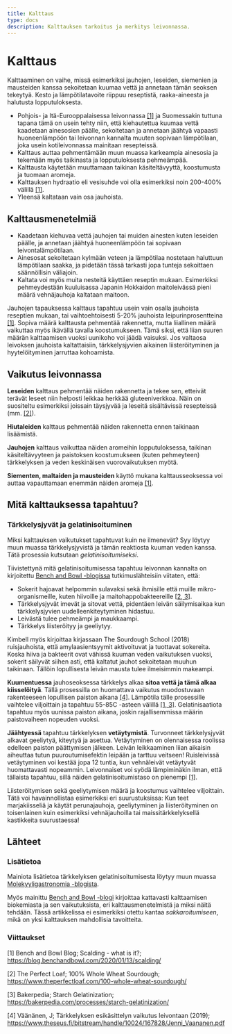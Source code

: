 ```yaml
---
title: Kalttaus
type: docs
description: Kalttauksen tarkoitus ja merkitys leivonnassa.
---
```


# Kalttaus

Kalttaaminen on vaihe, missä esimerkiksi jauhojen, leseiden, siemenien ja
mausteiden kanssa sekoitetaan kuumaa vettä ja annetaan tämän seoksen tekeytyä.
Kesto ja lämpötilatavoite riippuu reseptistä, raaka-aineesta ja halutusta lopputuloksesta.

* Pohjois- ja Itä-Eurooppalaisessa leivonnassa [[1]](#lähteet) ja Suomessakin tuttuna
tapana tämä on usein tehty niin, että kiehautettua kuumaa vettä kaadetaan ainesosien päälle,
sekoitetaan ja annetaan jäähtyä vapaasti huoneenlämpöön tai leivonnan kannalta
muuten sopivaan lämpötilaan, joka usein kotileivonnassa mainitaan resepteissä.
* Kalttaus auttaa pehmentämään muun muassa karkeampia ainesosia ja tekemään myös taikinasta
ja lopputuloksesta pehmeämpää.
* Kalttausta käytetään muuttamaan taikinan käsiteltävyyttä, koostumusta ja tuomaan aromeja. 
* Kalttauksen hydraatio eli vesisuhde voi olla esimerkiksi noin 200-400% välillä [[1]](#lähteet).
* Yleensä kaltataan vain osa jauhoista.

## Kalttausmenetelmiä

* Kaadetaan kiehuvaa vettä jauhojen tai muiden ainesten kuten leseiden päälle,
ja annetaan jäähtyä huoneenlämpöön tai sopivaan leivontalämpötilaan.
* Ainesosat sekoitetaan kylmään veteen ja lämpötilaa nostetaan haluttuun
lämpötilaan saakka, ja pidetään tässä tarkasti jopa tunteja sekoittaen
säännöllisin väliajoin.
* Kaltata voi myös muita nesteitä käyttäen reseptin mukaan. Esimerkiksi
pehmeydestään kuuluisassa Japanin Hokkaidon maitoleivässä pieni määrä
vehnäjauhoja kaltataan maitoon.

Jauhojen tapauksessa kalttaus tapahtuu usein vain osalla jauhoista reseptien mukaan,
tai vaihtoehtoisesti 5-20% jauhoista leipurinprosentteina [[1]](#lähteet). Sopiva määrä
kalttausta pehmentää rakennetta, mutta liiallinen määrä vaikuttaa myös ikävällä tavalla
koostumukseen. Tämä siksi, että liian suuren määrän kalttaamisen vuoksi uunikoho voi
jäädä vaisuksi. Jos valtaosa leivoksen jauhoista kaltattaisiin, tärkkelysjyvien aikainen
liisteröityminen ja hyytelöityminen jarruttaa kohoamista.

## Vaikutus leivonnassa

**Leseiden** kalttaus pehmentää näiden rakennetta ja tekee sen, etteivät terävät leseet
niin helposti leikkaa herkkää gluteeniverkkoa. Näin on suositeltu esimerkiksi joissain
täysjyvää ja leseitä sisältävissä resepteissä (mm. [[2]](#lähteet)).

**Hiutaleiden** kalttaus pehmentää näiden rakennetta ennen taikinaan lisäämistä.

**Jauhojen** kalttaus vaikuttaa näiden aromeihin lopputuloksessa, taikinan käsiteltävyyteen
ja paistoksen koostumukseen (kuten pehmeyteen) tärkkelyksen ja veden keskinäisen vuorovaikutuksen myötä.

**Siementen, maltaiden ja mausteiden** käyttö mukana kalttausseoksessa voi auttaa vapauttamaan enemmän
näiden aromeja [[1]](#lähteet).

## Mitä kalttauksessa tapahtuu?

### Tärkkelysjyvät ja gelatinisoituminen

Miksi kalttauksen vaikutukset tapahtuvat kuin ne ilmenevät? Syy löytyy muun muassa tärkkelysjyvistä
ja tämän reaktiosta kuuman veden kanssa. Tätä prosessia kutsutaan _gelatinisoitumiseksi_.

Tiivistettynä mitä gelatinisoitumisessa tapahtuu leivonnan kannalta on kirjoitettu
[Bench and Bowl -blogissa](https://blog.benchandbowl.com/2020/01/13/scalding/)
tutkimuslähteisiin viitaten, että:

* Sokerit hajoavat helpommin sulavaksi sekä ihmisille että muille mikro-organismeille,
kuten hiivoille ja maitohappobakteereille [[2, 3]](#lähteet).
* Tärkkelysjyvät imevät ja sitovat vettä, pidentäen leivän säilymisaikaa 
kun tärkkelysjyvien uudelleenkiteytyminen hidastuu.
* Leivästä tulee pehmeämpi ja maukkaampi.
* Tärkkelys liisteröityy ja geeliytyy.

Kimbell myös kirjoittaa kirjassaan The Sourdough School (2018) ruisjauhoista, että amylaasientsyymit
aktivoituvat ja tuottavat sokereita. Koska hiiva ja bakteerit ovat vähissä kuuman veden vaikutuksen vuoksi,
sokerit säilyvät siihen asti, että kaltatut jauhot sekoitetaan muuhun taikinaan. Tällöin lopullisesta
leivän mausta tulee ilmeisimmin makeampi.

**Kuumentuessa** jauhoseoksessa tärkkelys alkaa **sitoa vettä ja tämä alkaa kiisselöityä**.
Tällä prosessilla on huomattava vaikutus muodostuvaan rakenteeseen lopullisen
paiston aikana [[4]](#lähteet). Lämpötila tälle prosessille vaihtelee viljoittain
ja tapahtuu 55-85C -asteen välillä [[1, 3]](#lähteet). Gelatinisaatiota tapahtuu myös
uunissa paiston aikana, joskin rajallisemmissa määrin paistovaiheen nopeuden vuoksi.

**Jäähtyessä** tapahtuu tärkkelyksen **vetäytymistä**. Turvonneet tärkkelysjyvät alkavat
geeliytyä, kiteytyä ja asettua. Vetäytyminen on olennaisessa roolissa edelleen
paiston päättymisen jälkeen. Leivän leikkaaminen liian aikaisin
aiheuttaa tutun puuroutumisefektin leipään ja tarttuu veitseen! Ruisleivissä
vetäytyminen voi kestää jopa 12 tuntia, kun vehnäleivät vetäytyvät huomattavasti
nopeammin. Leivonnaiset voi syödä lämpiminäkin ilman, että tällaista tapahtuu,
sillä näiden gelatinisoitumistaso on pienempi [[1]](#lähteet).

Liisteröitymisen sekä geeliytymisen määrä ja koostumus vaihtelee viljoittain.
Tätä voi havainnollistaa esimerkiksi eri suurustuksissa: Kun teet marjakiisseliä
ja käytät perunajauhoja, geeliytyminen ja liisteröityminen on toisenlainen kuin
esimerkiksi vehnäjauhoilla tai maissitärkkelyksellä kastikkeita suurustaessa!

## Lähteet

### Lisätietoa

Mainiota lisätietoa tärkkelyksen gelatinisoitumisesta löytyy muun muassa [Molekyyligastronomia
-blogista](https://molekyyligastronomia.fi/ruokaverstas-seinajoella/tarkkelyksen-kemiaa/).

Myös mainittu [Bench and Bowl -blogi](https://blog.benchandbowl.com/2020/01/13/scalding/)
kirjoittaa kattavasti kalttaamisen biokemiasta
ja sen vaikutuksista, eri kalttausmenetelmistä ja miksi näitä tehdään.
Tässä artikkelissa ei esimerkiksi otettu kantaa _sakkaroitumiseen_, mikä on yksi
kalttauksen mahdollisia tavoitteita.

### Viittaukset

[1] Bench and Bowl Blog; Scalding - what is it?; https://blog.benchandbowl.com/2020/01/13/scalding/

[2] The Perfect Loaf; 100% Whole Wheat Sourdough; https://www.theperfectloaf.com/100-whole-wheat-sourdough/

[3] Bakerpedia; Starch Gelatinization; https://bakerpedia.com/processes/starch-gelatinization/

[4] Väänänen, J; Tärkkelyksen esikäsittelyn vaikutus leivontaan (2019); https://www.theseus.fi/bitstream/handle/10024/167828/Jenni_Vaananen.pdf
